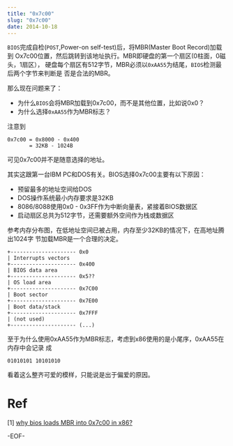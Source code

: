 ```yaml
---
title: "0x7c00"
slug: "0x7c00"
date: 2014-10-18
---
```


`BIOS`完成自检(`POST`,Power-on self-test)后，将MBR(Master Boot Record)加载到
Ox7c00位置，然后跳转到该地址执行。MBR即硬盘的第一个扇区(0柱面，0磁头，1扇区），
硬盘每个扇区有512字节，MBR必须以`0xAA55`为结尾，`BIOS`检测最后两个字节来判断是
否是合法的MBR。

那么现在问题来了：

- 为什么`BIOS`会将MBR加载到0x7c00，而不是其他位置，比如说0x0？
- 为什么选择`0xAA55`作为MBR标志？

注意到
    
    0x7c00 = 0x8000 - 0x400 
           = 32KB - 1024B

可见0x7c00并不是随意选择的地址。

其实这跟第一台IBM PC和DOS有关。BIOS选择0x7c00主要有以下原因：

- 预留最多的地址空间给DOS
- DOS操作系统最小内存要求是32KB
- 8086/8088使用0x0 - 0x3FF作为中断向量表，紧接着BIOS数据区
- 启动扇区总共为512字节，还需要额外空间作为栈或数据区

参考内存分布图，在低地址空间已被占用，内存至少32KB的情况下，在高地址腾出1024字
节加载MBR是一个合理的决定。

    +--------------------- 0x0
    | Interrupts vectors
    +--------------------- 0x400
    | BIOS data area
    +--------------------- 0x5??
    | OS load area
    +--------------------- 0x7C00
    | Boot sector
    +--------------------- 0x7E00
    | Boot data/stack
    +--------------------- 0x7FFF
    | (not used)
    +--------------------- (...)

至于为什么使用0xAA55作为MBR标志，考虑到x86使用的是小尾序，0xAA55在内存中会记录
成

    01010101 10101010

看着这么整齐可爱的模样，只能说是出于偏爱的原因。

Ref
===

[1] [why bios loads MBR into 0x7c00 in x86?](http://www.glamenv-septzen.net/en/view/6)


-EOF-
